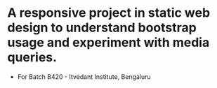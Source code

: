 # A responsive project in static web design to understand bootstrap usage and experiment with media queries. 
- For Batch B420 - Itvedant Institute, Bengaluru

